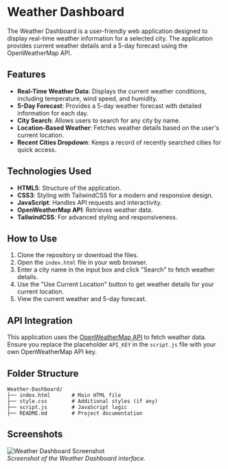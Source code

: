 # Weather Dashboard

The Weather Dashboard is a user-friendly web application designed to display real-time weather information for a selected city. The application provides current weather details and a 5-day forecast using the OpenWeatherMap API.

## Features

- **Real-Time Weather Data**: Displays the current weather conditions, including temperature, wind speed, and humidity.
- **5-Day Forecast**: Provides a 5-day weather forecast with detailed information for each day.
- **City Search**: Allows users to search for any city by name.
- **Location-Based Weather**: Fetches weather details based on the user's current location.
- **Recent Cities Dropdown**: Keeps a record of recently searched cities for quick access.

## Technologies Used

- **HTML5**: Structure of the application.
- **CSS3**: Styling with TailwindCSS for a modern and responsive design.
- **JavaScript**: Handles API requests and interactivity.
- **OpenWeatherMap API**: Retrieves weather data.
- **TailwindCSS**: For advanced styling and responsiveness.

## How to Use

1. Clone the repository or download the files.
2. Open the `index.html` file in your web browser.
3. Enter a city name in the input box and click "Search" to fetch weather details.
4. Use the "Use Current Location" button to get weather details for your current location.
5. View the current weather and 5-day forecast.

## API Integration

This application uses the [OpenWeatherMap API](https://openweathermap.org/) to fetch weather data. Ensure you replace the placeholder `API_KEY` in the `script.js` file with your own OpenWeatherMap API key.

## Folder Structure

```
Weather-Dashboard/
├── index.html       # Main HTML file
├── style.css        # Additional styles (if any)
├── script.js        # JavaScript logic
├── README.md        # Project documentation
```

## Screenshots

![Weather Dashboard Screenshot](screenshot.png)  
*Screenshot of the Weather Dashboard interface.*



